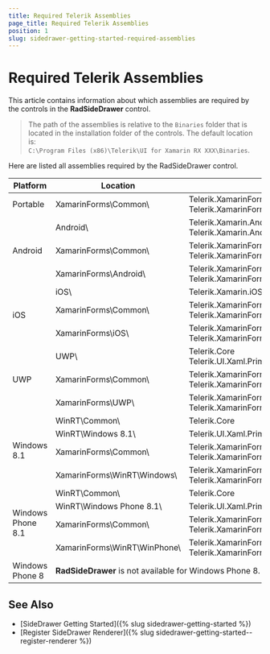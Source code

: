 ```yaml
---
title: Required Telerik Assemblies
page_title: Required Telerik Assemblies
position: 1
slug: sidedrawer-getting-started-required-assemblies
---
```


# Required Telerik Assemblies

This article contains information about which assemblies are required by the controls in the **RadSideDrawer** control.

> The path of the assemblies is relative to the `Binaries` folder that is located in the installation folder of the controls. The default location is:  
> `C:\Program Files (x86)\Telerik\UI for Xamarin RX XXX\Binaries`.

Here are listed all assemblies required by the RadSideDrawer control.

<table>
<thead>
<tr>
<th>Platform</th>
<th>Location</th>
<th>Assemblies</th>
</tr>
</thead>
<tbody>

<tr>
<td>Portable</td>
<td>XamarinForms\Common\ </td>
<td>
Telerik.XamarinForms.Primitives<br/>
Telerik.XamarinForms.Common
</td>
</tr>

<tr>
<td rowspan="3">Android</td>
<td>Android\ </td>
<td>
Telerik.Xamarin.Android.Common<br/>
Telerik.Xamarin.Android.Primitives
</td>
</tr>

<tr>
<td>XamarinForms\Common\ </td>
<td>
Telerik.XamarinForms.Primitives<br/>
Telerik.XamarinForms.Common
</td>
</tr>

<tr>
<td>XamarinForms\Android\ </td>
<td>
Telerik.XamarinForms.PrimitivesRenderer.Android<br/>
Telerik.XamarinForms.Common.Android
</td>
</tr>

<tr>
<td rowspan="3">iOS</td>
<td>iOS\ </td>
<td>
Telerik.Xamarin.iOS
</td>
</tr>

<tr>
<td>XamarinForms\Common\ </td>
<td>
Telerik.XamarinForms.Primitives<br/>
Telerik.XamarinForms.Commonn
</td>
</tr>

<tr>
<td>XamarinForms\iOS\ </td>
<td>
Telerik.XamarinForms.PrimitivesRenderer.iOS<br/>
Telerik.XamarinForms.Common.iOS
</td>
</tr>

<tr>
<td rowspan="3">UWP</td>
<td>UWP\ </td>
<td>
Telerik.Core<br/>
Telerik.UI.Xaml.Primitives
</td>
</tr>

<tr>
<td>XamarinForms\Common\ </td>
<td>
Telerik.XamarinForms.Common<br/>
Telerik.XamarinForms.Primitives
</td>
</tr>

<tr>
<td>XamarinForms\UWP\ </td>
<td>
Telerik.XamarinForms.Common.UWP<br/>
Telerik.XamarinForms.PrimitivesRenderer.UWP
</td>
</tr>

<tr>
<td rowspan="4">Windows 8.1</td>
<td>WinRT\Common\ </td>
<td>
Telerik.Core
</td>
</tr>

<tr>
<td>WinRT\Windows 8.1\ </td>
<td>
Telerik.UI.Xaml.Primitives
</td>
</tr>

<tr>
<td>XamarinForms\Common\ </td>
<td>
Telerik.XamarinForms.Common<br/>
Telerik.XamarinForms.Primitives
</td>
</tr>

<tr>
<td>XamarinForms\WinRT\Windows\ </td>
<td>
Telerik.XamarinForms.Common.WinRT.Windows<br/>
Telerik.XamarinForms.PrimitivesRenderer.WinRT.Windows
</td>
</tr>

<tr>
<td rowspan="4">Windows Phone 8.1</td>
<td>WinRT\Common\ </td>
<td>
Telerik.Core
</td>
</tr>

<tr>
<td>WinRT\Windows Phone 8.1\ </td>
<td>
Telerik.UI.Xaml.Primitives
</td>
</tr>

<tr>
<td>XamarinForms\Common\ </td>
<td>
Telerik.XamarinForms.Common<br/>
Telerik.XamarinForms.Primitives
</td>
</tr>

<tr>
<td>XamarinForms\WinRT\WinPhone\ </td>
<td>
Telerik.XamarinForms.Common.WinRT.WindowsPhone<br/>
Telerik.XamarinForms.PrimitivesRenderer.WinRT.WindowsPhone
</td>
</tr>

<tr>
<td>Windows Phone 8</td>
<td colspan="2"><strong>RadSideDrawer</strong> is not available for Windows Phone 8.</td>
</tr>

</tbody>
</table>
 
## See Also

- [SideDrawer Getting Started]({% slug sidedrawer-getting-started %})
- [Register SideDrawer Renderer]({% slug sidedrawer-getting-started--register-renderer %})